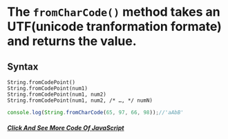 # The `fromCharCode()` method takes an UTF(unicode tranformation formate) and returns the value.


## Syntax
```
String.fromCodePoint()
String.fromCodePoint(num1)
String.fromCodePoint(num1, num2)
String.fromCodePoint(num1, num2, /* …, */ numN)

```

```javascript
console.log(String.fromCharCode(65, 97, 66, 98));//'aAbB'
```
##### [Click And See More Code Of JavaScript](../js/25.fromCodePoint.js)